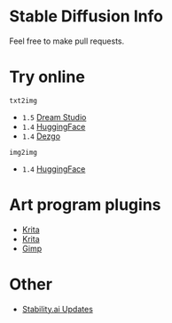 # Stable Diffusion Info

Feel free to make pull requests.

# Try online

`txt2img`
- `1.5` [Dream Studio](https://beta.dreamstudio.ai)
- `1.4` [HuggingFace](https://huggingface.co/spaces/stabilityai/stable-diffusion)
- `1.4` [Dezgo](https://dezgo.com)

`img2img`
- `1.4` [HuggingFace](https://huggingface.co/spaces/huggingface/diffuse-the-rest)

# Art program plugins
- [Krita](https://github.com/sddebz/stable-diffusion-krita-plugin)
- [Krita](https://www.flyingdog.de/sd/en)
- [Gimp](https://github.com/blueturtleai/gimp-stable-diffusion)

# Other
- [Stability.ai Updates](https://www.twitter.com/EMostaque)
